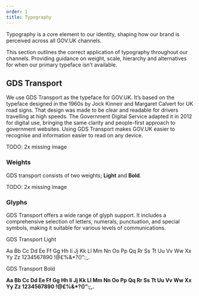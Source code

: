 ```yaml
---
order: 1
title: Typography
---
```


Typography is a core element to our identity, shaping how our brand is perceived across all GOV.UK channels.

This section outlines the correct application of typography throughout our channels. Providing guidance on weight, scale, hierarchy and alternatives for when our primary typeface isn’t available.

## GDS Transport

We use GDS Transport as the typeface for GOV.UK.
It’s based on the typeface designed in the 1960s by Jock Kinneir and Margaret Calvert for UK road signs. That design was made to be clear and readable for drivers travelling at high speeds.
The Government Digital Service adapted it in 2012 for digital use, bringing the same clarity and people-first approach to government websites.
Using GDS Transport makes GOV.UK easier to recognise and information easier to read on any device.

TODO: 2x missing image

### Weights

GDS transport consists of two weights; **Light** and **Bold**.

TODO: 2x missing image

### Glyphs

GDS Transport offers a wide range of glyph support. It includes a comprehensive selection of letters, numerals, punctuation, and special symbols, making it suitable for various levels of communications.

GDS Transport Light

<!-- This should probably be an image -->

Aa Bb Cc Dd Ee Ff Gg Hh Ii Jj Kk Ll Mm
Nn Oo Pp Qq Rr Ss Tt Uu Vv Ww Xx Yy Zz
1234567890 !@£%&\*?()”:;,.

GDS Transport Bold

<!-- This should probably be an image -->

**Aa Bb Cc Dd Ee Ff Gg Hh Ii Jj Kk Ll Mm
Nn Oo Pp Qq Rr Ss Tt Uu Vv Ww Xx Yy Zz
1234567890 !@£%&\*?()”:;,.**
